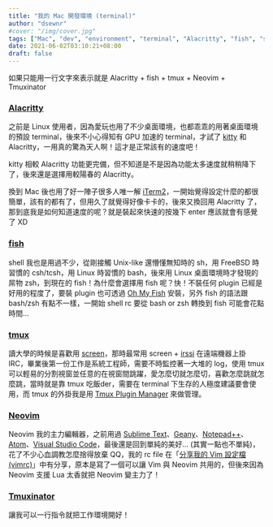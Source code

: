 ```yaml
---
title: "我的 Mac 開發環境 (terminal)"
author: "dsewnr"
#cover: "/img/cover.jpg"
tags: ["Mac", "dev", "environment", "terminal", "Alacritty", "fish", "shell", "tmux", "Neovim", "editor"]
date: 2021-06-02T03:10:21+08:00
draft: false
---
```


如果只能用一行文字來表示就是 Alacritty + fish + tmux + Neovim + Tmuxinator

### [Alacritty](https://github.com/alacritty/alacritty)
之前是 Linux 使用者，因為愛玩也用了不少桌面環境，也都乖乖的用著桌面環境的預設 terminal，後來不小心得知有 GPU 加速的 terminal，才試了 [kitty](https://github.com/kovidgoyal/kitty) 和 Alacritty，一用真的驚為天人啊！這才是正常該有的速度吧！

kitty 相較 Alacritty 功能更完備，但不知道是不是因為功能太多速度就稍稍降下了，後來還是選擇用較陽春的 Alacritty。

換到 Mac 後也用了好一陣子很多人唯一解 [iTerm2](https://iterm2.com/)，一開始覺得設定什麼的都很簡單，該有的都有了，但用久了就覺得好像卡卡的，後來又換回用 Alacritty 了，那到底我是如何知道速度的呢？就是裝起來快速的按幾下 enter 應該就會有感覺了 XD
### [fish](https://github.com/fish-shell/fish-shell)
shell 我也是用過不少，從剛接觸 Unix-like 還懵懂無知時的 sh，用 FreeBSD 時習慣的 csh/tcsh，用 Linux 時習慣的 bash，後來用 Linux 桌面環境時才發現的屌物 zsh，到現在的 fish！為什麼會選擇用 fish 呢？快！不裝任何 plugin 已經是好用的程度了，要裝 plugin 也可透過 [Oh My Fish](https://github.com/oh-my-fish/oh-my-fish) 安裝，另外 fish 的語法跟 bash/zsh 有點不一樣，一開始 shell rc 要從 bash or zsh 轉換到 fish 可能會花點時間…
### [tmux](https://github.com/tmux/tmux)
讀大學的時候是喜歡用 [screen](https://www.gnu.org/software/screen/)，那時最常用 screen + [irssi](https://github.com/irssi/irssi) 在遠端機器上掛 IRC，畢業後第一份工作是系統工程師，需要不時監控著一大堆的 log，使用 tmux 可以輕易的分割視窗並任意的在視窗間跳躍，愛怎麼切就怎麼切，喜歡怎麼跳就怎麼跳，當時就是靠 tmux 吃飯der，需要在 terminal 下生存的人極度建議要會使用，而 tmux 的外掛我是用 [Tmux Plugin Manager](https://github.com/tmux-plugins/tpm) 來做管理。
### [Neovim](https://github.com/neovim/neovim)
Neovim 我的主力編輯器，之前用過 [Sublime Text](https://www.sublimetext.com/)、[Geany](https://www.geany.org/)、[Notepad++](https://notepad-plus-plus.org/)、[Atom](https://atom.io/)、[Visual Studio Code](https://code.visualstudio.com/)，最後還是回到單純的美好… (其實一點也不單純)，花了不少心血調教怎麼捨得放棄 QQ，我的 rc file 在「[分享我的 Vim 設定檔 (vimrc)](/posts/vimrc/)」中有分享，原本是寫了一個可以讓 Vim 與 Neovim 共用的，但後來因為 Neovim 支援 Lua 太香就把 Neovim 變主力了！
### [Tmuxinator](https://github.com/tmuxinator/tmuxinator)
讓我可以一行指令就把工作環境開好！

